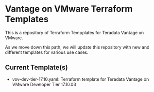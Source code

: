 # Vantage on VMware Terraform Templates

This is a repository of Terraform Tempplates for Teradata Vantage on VMware.

As we move down this path, we will update this repository with new and different templates for various use cases.

## Current Template(s)

* vov-dev-tier-17.10.yaml: Terraform template for Teradata Vantage on VMware Developer Tier 17.10.03
